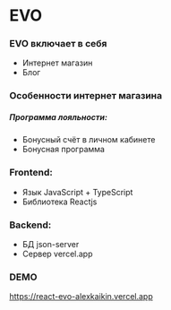 <h1>EVO</h1>

<h3>EVO включает в себя</h3>
<ul>
    <li>Интернет магазин</li>
    <li>Блог</li>
</ul>

<h3>Особенности интернет магазина</h3>
<h5>Программа лояльности:</h5>
<ul>
    <li>Бонусный счёт в личном кабинете</li>
    <li>Бонусная программа</li>
</ul>

<h3>Frontend:</h3>
<ul>
    <li>Язык JavaScript + TypeScript</li>
    <li>Библиотека Reactjs</li>
</ul>

<h3>Backend:</h3>
<ul>
    <li>БД json-server</li>
    <li>Сервер vercel.app</li>
</ul>

<h3>DEMO</h3>
<a href="https://react-evo-alexkaikin.vercel.app" target="_blank">https://react-evo-alexkaikin.vercel.app</a>